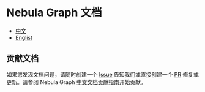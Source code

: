 # Nebula Graph 文档

- [中文](https://docs.nebula-graph.com.cn/)
- [Englist](https://docs.nebula-graph.io)

## 贡献文档

如果您发现文档问题，请随时创建一个 [Issue](https://github.com/vesoft-inc/nebula-docs-cn/issues) 告知我们或直接创建一个 [PR](https://github.com/vesoft-inc/nebula-docs-cn/pulls) 修复或更新。请参阅 Nebula Graph [中文文档贡献指南](CONTRIBUTING.md)开始贡献。

